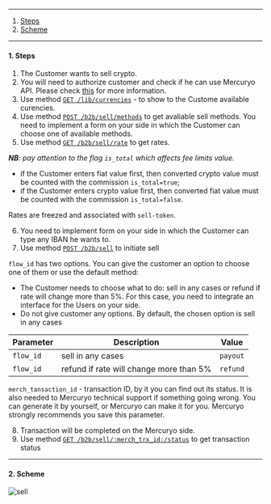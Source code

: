 ***

1. [Steps](README.md#1-steps)
2. [Scheme](README.md#2-scheme)

***

#### 1. Steps

1. The Customer wants to sell crypto.
2. You will need to authorize customer and check if he can use Mercuryo API. Please check [this](https://github.com/mercuryoio/Commercial-API/blob/master/Login/README.md) for more information.
3. Use method [`GET /lib/currencies`](https://sandbox-cryptosaas.mrcr.io/v1.6/comm-docs/index.html#api-Public-PublicCurrencies) - to show to the Custome available curencies.
4. Use method [`POST /b2b/sell/methods`](https://sandbox-cryptosaas.mrcr.io/v1.6/comm-docs/index.html#api-Sell-SellMethods) to get avaliable sell methods. You need to implement a form on your side in which the Customer can choose one of available methods.
5. Use method [`GET /b2b/sell/rate`](https://sandbox-cryptosaas.mrcr.io/v1.6/comm-docs/index.html#api-Sell-GetSellRate) to get rates.

***NB**: pay attention to the flag `is_total` which affects fee limits value.*

- if the Customer enters fiat value first, then converted crypto value must be counted with the commission `is_total=true`;
- if the Customer enters crypto value first, then converted fiat value must be counted with the commission `is_total=false`.

Rates are freezed and associated with `sell-token`.

6. You need to implement form on your side in which the Customer can type any IBAN he wants to. 
7. Use method [`POST /b2b/sell`](https://sandbox-cryptosaas.mrcr.io/v1.6/comm-docs/index.html#api-Sell-Sell) to initiate sell

`flow_id` has two options. You can give the customer an option to choose one of them or use the default method:
- The Customer needs to choose what to do: sell in any cases or refund if rate will change more than 5%. 
For this case, you need to integrate an interface for the Users on your side. 
- Do not give customer any options. By default, the chosen option is sell in any cases

| Parameter | Description | Value |
| ------------- | -------------  | -------------  |
| `flow_id` | sell in any cases | `payout` |
| `flow_id` | refund if rate will change more than 5% | `refund` |

`merch_tansaction_id` - transaction ID, by it you can find out its status. It is also needed to Mercuryo technical support if something going wrong. You can generate it by yourself, or Mercuryo can make it for you. Mercuryo strongly recommends you save this parameter.

8. Transaction will be completed on the Mercuryo side.
9. Use method [`GET /b2b/sell/:merch_trx_id:/status`](https://sandbox-cryptosaas.mrcr.io/v1.6/comm-docs/index.html#api-Sell-SellTransactionStatus) to get transaction status

***

#### 2. Scheme

![sell](https://github.com/mercuryoio/Commercial-API/blob/master/7%20Sell%20IBAN/sell%20IBAN2.png)
